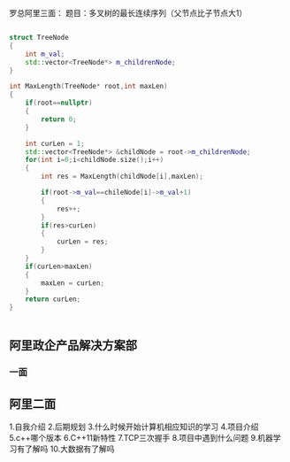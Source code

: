 罗总阿里三面：
题目：多叉树的最长连续序列（父节点比子节点大1）

```c++

struct TreeNode
{
    int m_val;
    std::vector<TreeNode*> m_childrenNode;
}

int MaxLength(TreeNode* root,int maxLen)
{
    if(root==nullptr)
    {
        return 0;
    }

    int curLen = 1;
    std::vector<TreeNode*> &childNode = root->m_childrenNode;
    for(int i=0;i<childNode.size();i++)
    {
        int res = MaxLength(childNode[i],maxLen);

        if(root->m_val==chileNode[i]->m_val+1)
        {
            res++;
        }
        if(res>curLen)
        {
            curLen = res;
        }
    }
    if(curLen>maxLen)
    {
        maxLen = curLen;
    }
    return curLen;
}



```
## 阿里政企产品解决方案部
### 一面


## 阿里二面
1.自我介绍
2.后期规划
3.什么时候开始计算机相应知识的学习
4.项目介绍
5.c++哪个版本
6.C++11新特性
7.TCP三次握手
8.项目中遇到什么问题
9.机器学习有了解吗
10.大数据有了解吗


